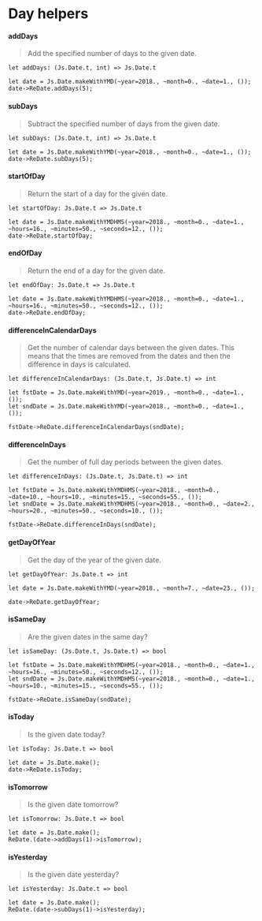 
# Day helpers

#### addDays

> Add the specified number of days to the given date.

`let addDays: (Js.Date.t, int) => Js.Date.t`

```reason
let date = Js.Date.makeWithYMD(~year=2018., ~month=0., ~date=1., ());
date->ReDate.addDays(5);
```

#### subDays

> Subtract the specified number of days from the given date.

`let subDays: (Js.Date.t, int) => Js.Date.t`

```reason
let date = Js.Date.makeWithYMD(~year=2018., ~month=0., ~date=1., ());
date->ReDate.subDays(5);
```

#### startOfDay

> Return the start of a day for the given date.

`let startOfDay: Js.Date.t => Js.Date.t`

```reason
let date = Js.Date.makeWithYMDHMS(~year=2018., ~month=0., ~date=1., ~hours=16., ~minutes=50., ~seconds=12., ());
date->ReDate.startOfDay;
```

#### endOfDay

> Return the end of a day for the given date.

`let endOfDay: Js.Date.t => Js.Date.t`

```reason
let date = Js.Date.makeWithYMDHMS(~year=2018., ~month=0., ~date=1., ~hours=16., ~minutes=50., ~seconds=12., ());
date->ReDate.endOfDay;
```

#### differenceInCalendarDays

> Get the number of calendar days between the given dates. This means that the times are removed from the dates and then the difference in days is calculated.

`let differenceInCalendarDays: (Js.Date.t, Js.Date.t) => int`

```reason
let fstDate = Js.Date.makeWithYMD(~year=2019., ~month=0., ~date=1., ());
let sndDate = Js.Date.makeWithYMD(~year=2018., ~month=0., ~date=1., ());

fstDate->ReDate.differenceInCalendarDays(sndDate);
```

#### differenceInDays

> Get the number of full day periods between the given dates.

`let differenceInDays: (Js.Date.t, Js.Date.t) => int`

```reason
let fstDate = Js.Date.makeWithYMDHMS(~year=2018., ~month=0., ~date=10., ~hours=10., ~minutes=15., ~seconds=55., ());
let sndDate = Js.Date.makeWithYMDHMS(~year=2018., ~month=0., ~date=2., ~hours=20., ~minutes=50., ~seconds=10., ());

fstDate->ReDate.differenceInDays(sndDate);
```

#### getDayOfYear

> Get the day of the year of the given date.

`let getDayOfYear: Js.Date.t => int`

```reason
let date = Js.Date.makeWithYMD(~year=2018., ~month=7., ~date=23., ());

date->ReDate.getDayOfYear;
```

#### isSameDay

> Are the given dates in the same day?

`let isSameDay: (Js.Date.t, Js.Date.t) => bool`

```reason
let fstDate = Js.Date.makeWithYMDHMS(~year=2018., ~month=0., ~date=1., ~hours=16., ~minutes=50., ~seconds=12., ());
let sndDate = Js.Date.makeWithYMDHMS(~year=2018., ~month=0., ~date=1., ~hours=10., ~minutes=15., ~seconds=55., ());

fstDate->ReDate.isSameDay(sndDate);
```

#### isToday

> Is the given date today?

`let isToday: Js.Date.t => bool`

```reason
let date = Js.Date.make();
date->ReDate.isToday;
```

#### isTomorrow

> Is the given date tomorrow?

`let isTomorrow: Js.Date.t => bool`

```reason
let date = Js.Date.make();
ReDate.(date->addDays(1)->isTomorrow);
```

#### isYesterday

> Is the given date yesterday?

`let isYesterday: Js.Date.t => bool`

```reason
let date = Js.Date.make();
ReDate.(date->subDays(1)->isYesterday);
```
